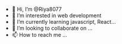 - 👋 Hi, I’m @Riya8077
- 👀 I’m interested in web development
- 🌱 I’m currently learning javascript, React...
- 💞️ I’m looking to collaborate on ...
- 📫 How to reach me ...

<!---
Riya8077/Riya8077 is a ✨ special ✨ repository because its `README.md` (this file) appears on your GitHub profile.
You can click the Preview link to take a look at your changes.
--->
